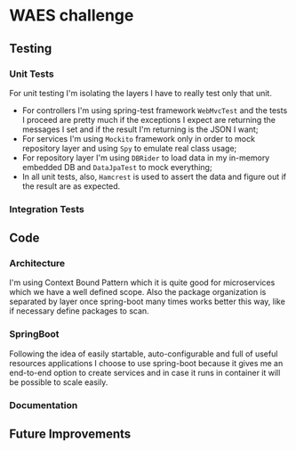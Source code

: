 # WAES challenge

## Testing

### Unit Tests
For unit testing I'm isolating the layers I have to really test only that unit.
- For controllers I'm using spring-test framework ``WebMvcTest`` and the tests I proceed are pretty much if the exceptions I expect are returning the messages I set and if the result I'm returning is the JSON I want;
- For services I'm using ``Mockito`` framework only in order to mock repository layer and using ``Spy`` to emulate real class usage;
- For repository layer I'm using ``DBRider`` to load data in my in-memory embedded DB and  ``DataJpaTest`` to mock everything;
- In all unit tests, also, ``Hamcrest`` is used to assert the data and figure out if the result are as expected.

### Integration Tests

## Code

### Architecture
I'm using Context Bound Pattern which it is quite good for microservices which we have a well defined scope. Also the package organization is separated by layer once spring-boot many times works better this way, like if necessary define packages to scan.  

### SpringBoot
Following the idea of easily startable, auto-configurable and full of useful resources applications I choose to use spring-boot because it gives me an end-to-end option to create services and in case it runs in container it will be possible to scale easily.

### Documentation
 


## Future Improvements